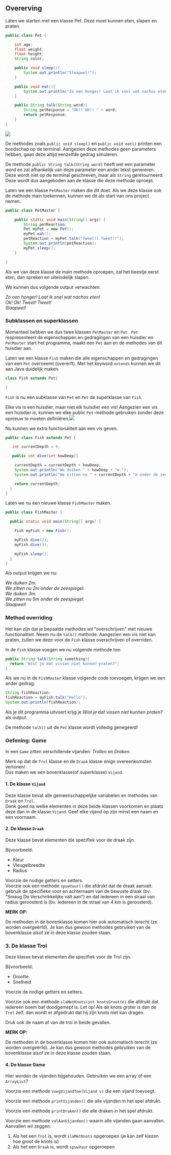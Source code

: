 ## Overerving

Laten we starten met een klasse Pet. Deze moet kunnen eten, slapen en praten.

```java
public class Pet {

    int age;
    float weight;
    float height;
    String color;

    public void sleep(){
        System.out.println("Slaapwel!");
    }

    public void eat(){
        System.out.println("Zo een honger! Laat ik snel wat nachos eten!");
    }

    public String talk(String word){
        String petResponse = "OK!! OK!! " + word;
        return petResponse;
    }
}
```

![](/assets/friendlymonster1.png)

De methodes zoals `public void sleep()` en `public void eat()` printen een boodschap op de terminal. Aangezien deze methodes geen parameters hebben, gaan deze altijd eenzelfde gedrag simuleren.

De methode `public String talk(String word)` heeft wel een parameter _word_ en zal afhankelijk van deze parameter een ander tekst genereren. Deze wordt niet op de terminal geschreven, maar als `String` geretourneerd. Deze wordt dus aangeboden aan de klasse die deze methode oproept.

Laten we een klasse `PetMaster` maken die dit doet. Als we deze klasse ook de methode main toekennen, kunnen we dit als start van ons project nemen.

```java
public class PetMaster {

    public static void main(String[] args) {
        String petReaction;
        Pet myPet = new Pet();
        myPet.eat();
        petReaction = myPet.talk("Tweet!! Tweet!!");
        System.out.println(petReaction);
        myPet.sleep();
    }

}
```

Als we van deze klasse de main methode oproepen, zal het beestje eerst eten, dan spreken en uiteindelijk slapen.

We kunnen dus volgende output verwachten:

_Zo een honger! Laat ik snel wat nachos eten!  
Ok! Ok! Tweet! Tweet!  
Slaapwel!_

### Subklassen en superklassen

Momenteel hebben we dus twee klassen `PetMaster` en `Pet` . `Pet` respresenteert de eigenschappen en gedragingen van een huisdier en `PetMaster` start het programma, maakt een `Pet` aan en de methodes van dit huisdier aan.

Laten we een klasse `Fish` maken die alle eigenschappen en gedragingen van een `Pet` overneemt \(overerft\). Met het keyword `extends` kunnen we dit aan Java duidelijk maken.

```java
class Fish extends Pet{

}
```

`Fish` is nu een subklasse van `Pet` en `Pet` de superklasse van `Fish`.

Elke vis is een huisdier, maar niet elk huisdier een vis! Aangezien een vis een huisdier is, kunnen we elke public `Pet`-methode gebruiken zonder deze opnieuw te moeten definiëren.![](/assets/classhierarchy.png)

Nu kunnen we extra functionaliteit aan een vis geven.

```java
public class Fish extends Pet {

   int currentDepth = 0;

   public int dive(int howDeep){

    currentDepth = currentDepth + howDeep;
    System.out.println("We duiken " + howDeep + "m.");
    System.out.println("We zitten nu " + currentDepth + "m onder de zeespiegel");

    return currentDepth;
  }
}
```

Laten we nu een nieuwe klasse `FishMaster` maken.

```java
public class FishMaster {

  public static void main(String[] args) {

    Fish myFish = new Fish();

    myFish.dive(2);
    myFish.dive(3);

    myFish.sleep();
  }
}
```

Als output krijgen we nu:

_We duiken 2m.  
We zitten nu 2m onder de zeespiegel.  
We duiken 3m.  
We zitten nu 5m onder de zeespiegel.  
Slaapwel!_

### Method overriding

Het kan zijn dat je bepaalde methodes wil "overschrijven" met nieuwe functionaliteit. Neem nu de `talk()` methode. Aangezien een vis niet kan praten, zullen we deze voor de `Fish` klasse overschrijven of overriden.

In de `Fish` klasse voegen we nu volgende methode toe:

```java
public String talk(String something){
  return "Wist je dat vissen niet kunnen praten?";
}
```

Als we nu in de `FishMaster` klasse volgende code toevoegen, krijgen we een ander gedrag.

```java
String fishReaction;
fishReaction = myFish.talk("Hello");
System.out.println(fishReaction);
```

Als je dit programma uitvoert krijg je _Wist je dat vissen niet kunnen praten?_ als output.

De methode `talk()` uit de `Pet` klasse wordt volledig genegeerd!

### Oefening: Game

In een `Game` zitten verschillende vijanden: _Trollen_ en _Draken_.

Merk op dat de `Trol` klasse en de `Draak` klasse enige overeenkomsten vertonen!  
Dus maken we een bovenklasse\(of superklasse\) `Vijand`.

#### 1. De klasse `Vijand`

Deze klasse bevat alle gemeenschappelijke variabelen en methodes van `Draak` en `Trol`.  
Denk goed na welke elementen in deze beide klassen voorkomen en plaats deze dan in de klasse `Vijand`. Geef elke vijand op zijn minst een naam en een voornaam.

#### 2. De klasse `Draak`

Deze klasse bevat elementen die specifiek voor de draak zijn.

Bijvoorbeeld:

* Kleur
* Vleugelbreedte
* Radius

Voorzie de nodige getters en setters.  
Voorzie ook een methode `spuwVuur()` die afdrukt dat de draak aanvalt: gebruik de specifieke voor en achternaam van de bewuste draak \(bv. "Smaug De Verschrikkelijke valt aan"\) en dat iedereen in een straal van radius geroosterd is \(bv. Iedereen in de straal van 4 km is geroosterd\).

**MERK OP:**

De methoden in de bovenklasse komen hier ook automatisch terecht \(ze worden overgeërfd\). Je kan dus gewoon methodes gebruiken van de bovenklasse alsof ze in deze klasse zouden staan.

### 3. De klasse Trol

Deze klasse bevat elementen die specifiek voor de Trol zijn.

Bijvoorbeeld:

* Grootte
* Snelheid

Voorzie de nodige getters en setters.

Voorzie ook een methode `slaMetKnots(int knotsGrootte)` die afdrukt dat iedereen boem baf doodgemept is. Let op! Als de knots groter is dan de `Trol` zelf, dan wordt er afgedrukt dat hij zijn knots niet kan dragen.

Druk ook de naam af van de trol in beide gevallen.

**MERK OP:**

De methoden in de bovenklasse komen hier ook automatisch terecht \(ze worden overgeërfd\). Je kan dus gewoon methodes gebruiken van de bovenklasse alsof ze in deze klasse zouden staan.

#### 4. De klasse Game

Hier worden de vijanden bijgehouden. Gebruiken we een array of een `ArrayList`?

Voorzie een methode `voegVijandToe(Vijand v)` die een vijand toevoegt.

Voorzie een methode `printVijanden()` die alle vijanden in het spel afdrukt.

Voorzie een methode `printDraken()` die alle draken in het spel afdrukt.

Voorzie een methode `valAanVijanden()` waarin alle vijanden gaan aanvallen. Aanvallen wil zeggen:

1. Als het een `Trol` is, wordt `slaMetKnots` opgeroepen \(je kan zelf kiezen hoe groot de knots is\)
2. Als het een `Draak` is, wordt `spuwVuur` opgeroepen



